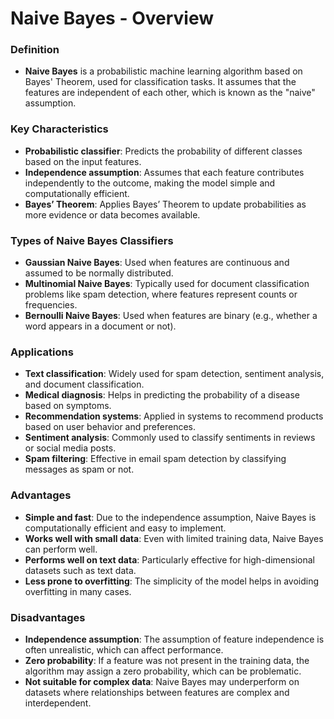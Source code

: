 # Naive Bayes - Overview

### Definition
- **Naive Bayes** is a probabilistic machine learning algorithm based on Bayes' Theorem, used for classification tasks. It assumes that the features are independent of each other, which is known as the "naive" assumption.

### Key Characteristics
- **Probabilistic classifier**: Predicts the probability of different classes based on the input features.
- **Independence assumption**: Assumes that each feature contributes independently to the outcome, making the model simple and computationally efficient.
- **Bayes’ Theorem**: Applies Bayes’ Theorem to update probabilities as more evidence or data becomes available.

### Types of Naive Bayes Classifiers
- **Gaussian Naive Bayes**: Used when features are continuous and assumed to be normally distributed.
- **Multinomial Naive Bayes**: Typically used for document classification problems like spam detection, where features represent counts or frequencies.
- **Bernoulli Naive Bayes**: Used when features are binary (e.g., whether a word appears in a document or not).

### Applications
- **Text classification**: Widely used for spam detection, sentiment analysis, and document classification.
- **Medical diagnosis**: Helps in predicting the probability of a disease based on symptoms.
- **Recommendation systems**: Applied in systems to recommend products based on user behavior and preferences.
- **Sentiment analysis**: Commonly used to classify sentiments in reviews or social media posts.
- **Spam filtering**: Effective in email spam detection by classifying messages as spam or not.

### Advantages
- **Simple and fast**: Due to the independence assumption, Naive Bayes is computationally efficient and easy to implement.
- **Works well with small data**: Even with limited training data, Naive Bayes can perform well.
- **Performs well on text data**: Particularly effective for high-dimensional datasets such as text data.
- **Less prone to overfitting**: The simplicity of the model helps in avoiding overfitting in many cases.

### Disadvantages
- **Independence assumption**: The assumption of feature independence is often unrealistic, which can affect performance.
- **Zero probability**: If a feature was not present in the training data, the algorithm may assign a zero probability, which can be problematic.
- **Not suitable for complex data**: Naive Bayes may underperform on datasets where relationships between features are complex and interdependent.

